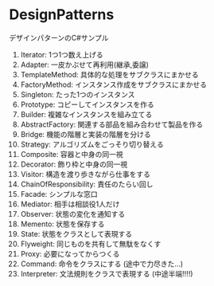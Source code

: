 # DesignPatterns
デザインパターンのC#サンプル

1. Iterator: 1つ1つ数え上げる
2. Adapter: 一皮かぶせて再利用(継承,委譲)
3. TemplateMethod: 具体的な処理をサブクラスにまかせる
4. FactoryMethod: インスタンス作成をサブクラスにまかせる
5. Singleton: たった1つのインスタンス
6. Prototype: コピーしてインスタンスを作る
7. Builder: 複雑なインスタンスを組み立てる
8. AbstractFactory: 関連する部品を組み合わせて製品を作る
9. Bridge: 機能の階層と実装の階層を分ける
10. Strategy: アルゴリズムをごっそり切り替える
11. Composite: 容器と中身の同一視
12. Decorator: 飾り枠と中身の同一視
13. Visitor: 構造を渡り歩きながら仕事をする
14. ChainOfResponsibility: 責任のたらい回し
15. Facade: シンプルな窓口
16. Mediator: 相手は相談役1人だけ
17. Observer: 状態の変化を通知する
18. Memento: 状態を保存する
19. State: 状態をクラスとして表現する
20. Flyweight: 同じものを共有して無駄をなくす
21. Proxy: 必要になってからつくる
22. Command: 命令をクラスにする (途中で力尽きた…)
23. Interpreter: 文法規則をクラスで表現する (中途半端!!!!)
